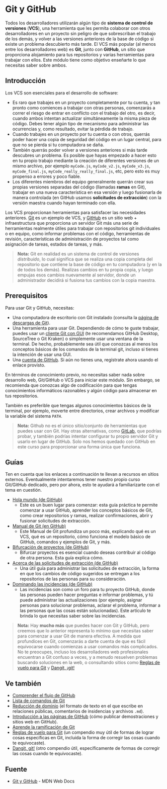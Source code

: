 # Git y GitHub

Todos los desarrolladores utilizarán algún tipo de **sistema de control de versiones** (**VCS**), una herramienta que les permita colaborar con otros desarrolladores en un proyecto sin peligro de que sobrescriban el trabajo de los demás, y volver a las versiones anteriores de la base de código si existe un problema descubierto más tarde. El VCS más popular (al menos entre los desarrolladores web) es **Git**, junto con **GitHub**, un sitio que proporciona alojamiento para tus repositorios y varias herramientas para trabajar con ellos. Este módulo tiene como objetivo enseñarte lo que necesitas saber sobre ambos.

## Introducción

Los VCS son esenciales para el desarrollo de software:

- Es raro que trabajes en un proyecto completamente por tu cuenta, y tan pronto como comiences a trabajar con otras personas, comenzarás a correr el riesgo de entrar en conflicto con el trabajo del otro, es decir, cuando ambos intentan actualizar simultáneamente la misma pieza de código. Debes tener algún tipo de mecanismo para administrar las ocurrencias y, como resultado, evitar la pérdida de trabajo.
- Cuando trabajes en un proyecto por tu cuenta o con otros, querrás poder hacer una copia de seguridad del código en un lugar central, para que no se pierda si tu computadora se daña.
- También querrás poder volver a versiones anteriores si más tarde descubres un problema. Es posible que hayas empezado a hacer esto en tu propio trabajo mediante la creación de diferentes versiones de un mismo archivo, por ejemplo `myCode.js`, `myCode_v2.js`, `myCode_v3.js`, `myCode_final.js`, `myCode_really_really_final.js`, etc, pero esto es muy propenso a errores y poco fiable.
- Los diferentes miembros del equipo generalmente querrán crear sus propias versiones separadas del código (llamadas **ramas** en Git), trabajar en una nueva característica en esa versión y luego fusionarla de manera controlada (en GitHub usamos **solicitudes de extracción**) con la versión maestra cuando hayan terminado con ella.

Los VCS proporcionan herramientas para satisfacer las necesidades anteriores. [Git](https://git-scm.com/) es un ejemplo de VCS, y [GitHub](https://github.com/) es un sitio web + infraestructura que proporciona un servidor Git más una serie de herramientas realmente útiles para trabajar con repositorios git individuales o en equipo, como informar problemas con el código, herramientas de revisión, características de administración de proyectos tal como asignación de tareas, estados de tareas, y más.

> **Nota:** Git en realidad es un sistema de control de versiones _distribuido_, lo cual significa que se realiza una copia completa del repositorio que contiene la base de código en tu computadora (y en la de todos los demás). Realizas cambios en tu propia copia, y luego empujas esos cambios nuevamente al servidor, donde un administrador decidirá si fusiona tus cambios con la copia maestra.

## Prerequisitos

Para usar Git y GitHub, necesitas:

- Una computadora de escritorio con Git instalado (consulta la [página de descargas de Git](https://git-scm.com/downloads)).
- Una herramienta para usar Git. Dependiendo de cómo te guste trabajar, puedes usar un [cliente Git con GUI](https://git-scm.com/downloads/guis/) (te recomendamos GitHub Desktop, SourceTree o Git Kraken) o simplemente usar una ventana de la terminal. De hecho, probablemente sea útil que conozcas al menos los conceptos básicos de los comandos de la terminal git, incluso si tienes la intención de usar una GUI.
- Una [cuenta de GitHub](https://github.com/join). Si aún no tienes una, regístrate ahora usando el enlace provisto.

En términos de conocimiento previo, no necesitas saber nada sobre desarrollo web, Git/GitHub o VCS para iniciar este módulo. Sin embargo, se recomienda que conozcas algo de codificación para que tengas conocimientos informáticos razonables y algún código para almacenar en tus repositorios.

También es preferible que tengas algunos conocimientos básicos de la terminal, por ejemplo, moverte entre directorios, crear archivos y modificar la variable del sistema `PATH`.

> **Nota:** Github no es el único sitio/conjunto de herramientas que puedes usar con Git. Hay otras alternativas, como [GitLab,](https://about.gitlab.com/) que podrías probar, y también podrías intentar configurar tu propio servidor Git y usarlo en lugar de GitHub. Solo nos hemos quedado con GitHub en este curso para proporcionar una forma única que funciona.

## Guías

Ten en cuenta que los enlaces a continuación te llevan a recursos en sitios externos. Eventualmente intentaremos tener nuestro propio curso Git/GitHub dedicado, pero por ahora, esto te ayudará a familiarizarte con el tema en cuestión.

- [Hola mundo (de GitHub)](https://guides.github.com/activities/hello-world/)
  - Este es un buen lugar para comenzar: esta guía práctica te permite comenzar a usar GitHub, aprender los conceptos básicos de Git, como crear repositorios y ramas, realizar confirmaciones, abrir y fusionar solicitudes de extracción.
- [Manual de Git (en GitHub)](https://guides.github.com/introduction/git-handbook/)
  - Este Manual de Git profundiza un poco más, explicando qué es un VCS, qué es un repositorio, cómo funciona el modelo básico de GitHub, comandos y ejemplos de Git, y más.
- [Bifurcación de proyectos (de GitHub)](https://guides.github.com/activities/forking/)
  - Bifurcar proyectos es esencial cuando deseas contribuir al código de otra persona. Esta guía explica cómo.
- [Acerca de las solicitudes de extracción (de GitHub)](https://help.github.com/en/articles/about-pull-requests)
  - Una útil guía para administrar las solicitudes de extracción, la forma en que los cambios de código sugeridos se entregan a los repositorios de las personas para su consideración.
- [Dominando las incidencias (de GitHub)](https://guides.github.com/features/issues/)
  - Las incidencias son como un foro para tu proyecto GitHub, donde las personas pueden hacer preguntas e informar problemas, y tú puede administrar las actualizaciones (por ejemplo, asignar personas para solucionar problemas, aclarar el problema, informar a las personas que las cosas están solucionadas). Este artículo te brinda lo que necesitas saber sobre las incidencias.

> **Nota:** Hay **mucho más** que puedes hacer con Git y GitHub, pero creemos que lo anterior representa lo mínimo que necesitas saber para comenzar a usar Git de manera efectiva. A medida que profundices en Git, comenzarás a darte cuenta de que es fácil equivocarse cuando comienzas a usar comandos más complicados. No te preocupes, incluso los desarrolladores web profesionales encuentran a Git confuso a veces, y a menudo resuelven problemas buscando soluciones en la web, o consultando sitios como [Reglas de vuelo para Git](https://github.com/k88hudson/git-flight-rules/blob/master/README_es.md) y [Dangit, ¡git!](https://dangitgit.com/es)

## Ve también

- [Comprender el flujo de GitHub](https://guides.github.com/introduction/flow/)
- [Lista de comandos de Git](https://git-scm.com/docs)
- [Reducción de dominio](https://guides.github.com/features/mastering-markdown/) (el formato de texto en el que escribe en relaciones públicas, comentarios de insidencias y archivos `.md`).
- [Introducción a las páginas de GitHub](https://guides.github.com/features/pages/) (cómo publicar demostraciones y sitios web en GitHub).
- [Aprende la ramificación de Git](https://learngitbranching.js.org/)
- [Reglas de vuelo para Git](https://github.com/k88hudson/git-flight-rules) (un compendio muy útil de formas de lograr cosas específicas en Git, incluida la forma de corregir las cosas cuando te equivocaste).
- [Dangit, git!](https://dangitgit.com/) (otro compendio útil, específicamente de formas de corregir las cosas cuando te equivocaste).

## Fuente

- [Git y GitHub](https://developer.mozilla.org/es/docs/Learn/Tools_and_testing/GitHub) - MDN Web Docs
